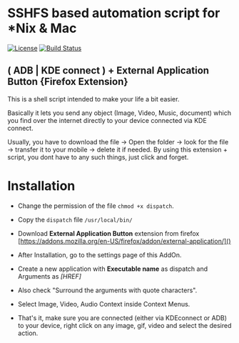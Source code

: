 # SSHFS based automation script for *Nix & Mac 

[![License](http://img.shields.io/:license-LGPLv2.1-blue.svg)](https://github.com/ravid7/KDE-Shell/blob/master/LICENSE)
[![Build Status](https://travis-ci.org/ravid7/KDE-Shell.svg?branch=master)](https://github.com/ravid7/KDE-Shell)

## ( ADB | KDE connect ) + External Application Button {Firefox Extension}

This is a shell script intended to make your life a bit easier.

Basically it lets you send any object (Image, Video, Music, document) which you find over the internet directly to your device connected via KDE connect.



Usually, you have to download the file -> Open the folder -> look for the file -> transfer it to your mobile -> delete it if needed. By using this extension + script, you dont have to any such things, just click and forget.



# Installation 

+ Change the permission of the file `chmod +x dispatch`.

+ Copy the `dispatch` file `/usr/local/bin/`

+ Download **External Application Button** extension from firefox [https://addons.mozilla.org/en-US/firefox/addon/external-application/]()

+ After Installation, go to the settings page of this AddOn.

+ Create a new application with **Executable name** as dispatch and Arguments as *[HREF]*

+ Also check "Surround the arguments with quote characters".  

+ Select Image, Video, Audio Context inside Context Menus.

+ That's it, make sure you are connected (either via KDEconnect or ADB) to your device, right click on any image, gif, video and select the desired action.


